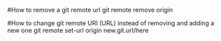 #How to remove a git remote url
git remote remove origin

#How to change git remote URI (URL) instead of removing and adding a new one
git remote set-url origin new.git.url/here

